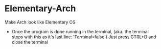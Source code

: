 # Elementary-Arch
Make Arch look like Elementary OS 

- Once the program is done running in the terminal, (aka. the terminal stops with this as it's last line: 'Terminal=false')
Just press CTRL+D and close the terminal
